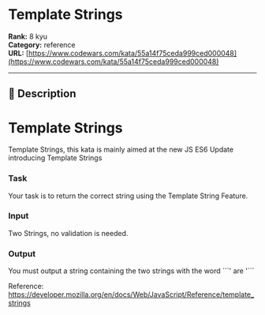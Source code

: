 # Template Strings

**Rank:** 8 kyu  
**Category:** reference  
**URL:** [https://www.codewars.com/kata/55a14f75ceda999ced000048](https://www.codewars.com/kata/55a14f75ceda999ced000048)

---

## 📝 Description

<h1>Template Strings</h1>
Template Strings, this kata is mainly aimed at the new JS ES6 Update introducing Template Strings

<h3>Task</h3>
Your task is to return the correct string using the Template String Feature.

<h3>Input</h3>
Two Strings, no validation is needed.

<h3>Output</h3>
You must output a string containing the two strings with the word ```' are '```


Reference: https://developer.mozilla.org/en/docs/Web/JavaScript/Reference/template_strings
